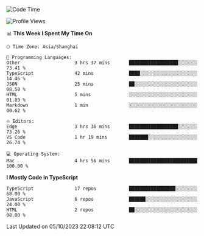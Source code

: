 <!--START_SECTION:waka-->
![Code Time](http://img.shields.io/badge/Code%20Time-5%2C251%20hrs%205%20mins-blue)

![Profile Views](http://img.shields.io/badge/Profile%20Views-0-blue)

📊 **This Week I Spent My Time On** 

```text
🕑︎ Time Zone: Asia/Shanghai

💬 Programming Languages: 
Other                    3 hrs 37 mins       ██████████████████░░░░░░░   73.41 % 
TypeScript               42 mins             ████░░░░░░░░░░░░░░░░░░░░░   14.46 % 
JSON                     25 mins             ██░░░░░░░░░░░░░░░░░░░░░░░   08.50 % 
HTML                     5 mins              ░░░░░░░░░░░░░░░░░░░░░░░░░   01.89 % 
Markdown                 1 min               ░░░░░░░░░░░░░░░░░░░░░░░░░   00.62 % 

🔥 Editors: 
Edge                     3 hrs 36 mins       ██████████████████░░░░░░░   73.26 % 
VS Code                  1 hr 19 mins        ███████░░░░░░░░░░░░░░░░░░   26.74 % 

💻 Operating System: 
Mac                      4 hrs 56 mins       █████████████████████████   100.00 % 
```

**I Mostly Code in TypeScript** 

```text
TypeScript               17 repos            █████████████████░░░░░░░░   68.00 % 
JavaScript               6 repos             ██████░░░░░░░░░░░░░░░░░░░   24.00 % 
HTML                     2 repos             ██░░░░░░░░░░░░░░░░░░░░░░░   08.00 % 
```




 Last Updated on 05/10/2023 22:08:12 UTC
<!--END_SECTION:waka-->
